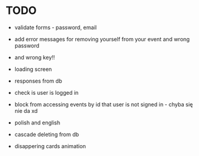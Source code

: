 # TODO

* validate forms - password, email
* add error messages for removing yourself from your event and wrong password
* and wrong key!!
* loading screen
* responses from db
* check is user is logged in
* block from accessing events by id that user is not signed in - chyba się nie da xd

* polish and english
* cascade deleting from db
* disappering cards animation
